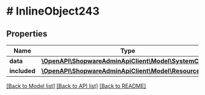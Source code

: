 # # InlineObject243

## Properties

Name | Type | Description | Notes
------------ | ------------- | ------------- | -------------
**data** | [**\OpenAPI\ShopwareAdminApiClient\Model\SystemConfig**](SystemConfig.md) |  | [optional]
**included** | [**\OpenAPI\ShopwareAdminApiClient\Model\Resource[]**](Resource.md) |  | [optional]

[[Back to Model list]](../../README.md#models) [[Back to API list]](../../README.md#endpoints) [[Back to README]](../../README.md)
